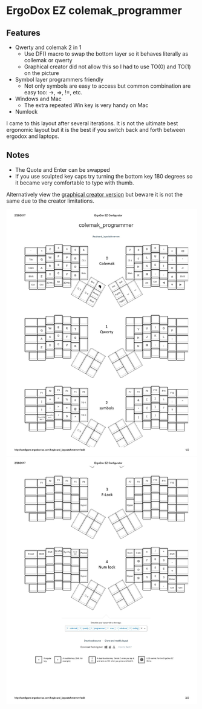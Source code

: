 # ErgoDox EZ colemak_programmer

## Features

* Qwerty and colemak 2 in 1
  * Use DF() macro to swap the bottom layer so it behaves literally as collemak or qwerty
  * Graphical creator did not allow this so I had to use TO(0) and TO(1) on the picture
* Symbol layer programmers friendly
  * Not only symbols are easy to access but common combination are easy too: ->, =>, !=, etc.
* Windows and Mac
  * The extra repeated Win key is very handy on Mac
* Numlock

I came to this layout after several iterations. It is not the ultimate best ergonomic layout but it is the best if you switch back and forth between ergodox and laptops.

## Notes
* The Quote and Enter can be swapped
* If you use sculpted key caps try turning the bottom key 180 degrees so it became very comfortable to type with thumb.

Alternatively view the [graphical creator version](http://configure.ergodox-ez.com/keyboard_layouts/kmevwm/edit) but beware it is not the same due to the creator limitations.

![Default](colemak_programmer_001.jpg)
![Default](colemak_programmer_002.jpg)